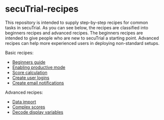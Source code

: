 # secuTrial-recipes

This repository is intended to supply step-by-step recipes for common tasks in secuTrial. As you can see below, the recipes are classified into beginners recipes and advanced recipes. The beginners recipes are intended to give people who are new to secuTrial a starting point. Advanced recipes can help more experienced users in deploying non-standard setups. 

Basic recipes:

- [Beginners guide](https://github.com/PatrickRWright/SCTO/tree/master/DM/secuTrial/recipes/beginner_howto)
- [Enabling productive mode](https://github.com/PatrickRWright/SCTO/tree/master/DM/secuTrial/recipes/enable_productive_mode)
- [Score calculation](https://github.com/PatrickRWright/SCTO/tree/master/DM/secuTrial/recipes/score_calculation)
- [Create user logins](https://github.com/PatrickRWright/SCTO/tree/master/DM/secuTrial/recipes/create_user_logins)
- [Create email notifications](https://github.com/PatrickRWright/SCTO/tree/master/DM/secuTrial/recipes/create_email_notification)

Advanced recipes:

- [Data import](https://github.com/PatrickRWright/SCTO/tree/master/DM/secuTrial/recipes/import_data)
- [Complex scores](https://github.com/PatrickRWright/SCTO/tree/master/DM/secuTrial/recipes/score_calculation_advanced)
- [Decode display variables](https://github.com/PatrickRWright/SCTO/tree/master/DM/secuTrial/recipes/decode_display_variables)
